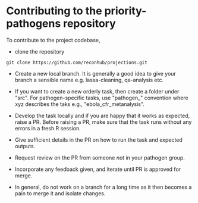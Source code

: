 # Contributing to the priority-pathogens repository

To contribute to the project codebase, 

* clone the repository

```
git clone https://github.com/reconhub/projections.git
```

* Create a new local branch. It is generally a good idea to give your
  branch a sensible name e.g. lassa-cleaning, qa-analysis etc.

* If you want to create a new orderly task, then create a folder under
  "src". For pathogen-specific tasks, use "pathogen_<xyz>" convention
  where xyz describes the taks e.g., "ebola_cfr_metanalysis". 

* Develop the task locally and if you are happy that it works as
  expected, raise a PR. Before raising a PR, make sure that the task
  runs without any errors in a fresh R session. 

* Give sufficient details in the PR on how to run the task and
  expected outputs.

* Request review on the PR from someone *not* in your pathogen group.
  
* Incorporate any feedback given, and iterate until PR is approved for
  merge.

* In general, do not work on a branch for a long time as it then
  becomes a pain to merge it and isolate changes. 


